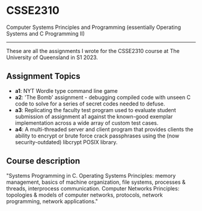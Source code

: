 # CSSE2310
Computer Systems Principles and Programming (essentially Operating Systems and C Programming II)

---

These are all the assignments I wrote for the CSSE2310 course at The University of Queensland in S1 2023.

## Assignment Topics

- **a1**: NYT Wordle type command line game
- **a2**: 'The Bomb' assignment - debugging compiled code with unseen C code to solve for a series of secret codes needed to defuse.
- **a3**: Replicating the faculty test program used to evaluate student submission of assignment a1 against the known-good exemplar implementation across a wide array of custom test cases.
- **a4**: A multi-threaded server and client program that provides clients the ability to encrypt or brute force crack passphrases using the (now security-outdated) libcrypt POSIX library.

## Course description
"Systems Programming in C. Operating Systems Principles: memory management, basics of machine organization, file systems, processes & threads, interprocess communication. Computer Networks Principles: topologies & models of computer networks, protocols, network programming, network applications."

